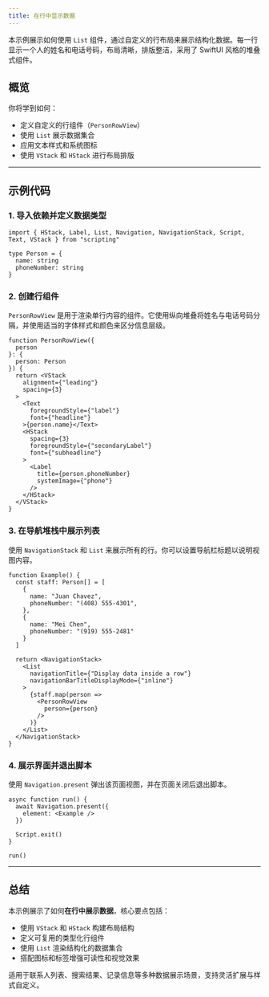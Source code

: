 ```yaml
---
title: 在行中显示数据
---
```

本示例展示如何使用 `List` 组件，通过自定义的行布局来展示结构化数据。每一行显示一个人的姓名和电话号码，布局清晰，排版整洁，采用了 SwiftUI 风格的堆叠式组件。

## 概览

你将学到如何：

* 定义自定义的行组件（`PersonRowView`）
* 使用 `List` 展示数据集合
* 应用文本样式和系统图标
* 使用 `VStack` 和 `HStack` 进行布局排版

---

## 示例代码

### 1. 导入依赖并定义数据类型

```tsx
import { HStack, Label, List, Navigation, NavigationStack, Script, Text, VStack } from "scripting"

type Person = {
  name: string
  phoneNumber: string
}
```

### 2. 创建行组件

`PersonRowView` 是用于渲染单行内容的组件。它使用纵向堆叠将姓名与电话号码分隔，并使用适当的字体样式和颜色来区分信息层级。

```tsx
function PersonRowView({
  person
}: {
  person: Person
}) {
  return <VStack
    alignment={"leading"}
    spacing={3}
  >
    <Text
      foregroundStyle={"label"}
      font={"headline"}
    >{person.name}</Text>
    <HStack
      spacing={3}
      foregroundStyle={"secondaryLabel"}
      font={"subheadline"}
    >
      <Label
        title={person.phoneNumber}
        systemImage={"phone"}
      />
    </HStack>
  </VStack>
}
```

### 3. 在导航堆栈中展示列表

使用 `NavigationStack` 和 `List` 来展示所有的行。你可以设置导航栏标题以说明视图内容。

```tsx
function Example() {
  const staff: Person[] = [
    {
      name: "Juan Chavez",
      phoneNumber: "(408) 555-4301",
    },
    {
      name: "Mei Chen",
      phoneNumber: "(919) 555-2481"
    }
  ]

  return <NavigationStack>
    <List
      navigationTitle={"Display data inside a row"}
      navigationBarTitleDisplayMode={"inline"}
    >
      {staff.map(person =>
        <PersonRowView
          person={person}
        />
      )}
    </List>
  </NavigationStack>
}
```

### 4. 展示界面并退出脚本

使用 `Navigation.present` 弹出该页面视图，并在页面关闭后退出脚本。

```tsx
async function run() {
  await Navigation.present({
    element: <Example />
  })

  Script.exit()
}

run()
```

---

## 总结

本示例展示了如何**在行中展示数据**，核心要点包括：

* 使用 `VStack` 和 `HStack` 构建布局结构
* 定义可复用的类型化行组件
* 使用 `List` 渲染结构化的数据集合
* 搭配图标和标签增强可读性和视觉效果

适用于联系人列表、搜索结果、记录信息等多种数据展示场景，支持灵活扩展与样式自定义。
